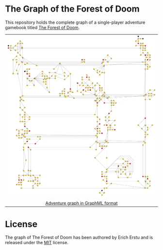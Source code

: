 # The Graph of the Forest of Doom ##############################################

This repository holds the complete graph of a single-player adventure gamebook
titled [The Forest of Doom](https://en.wikipedia.org/wiki/The_Forest_of_Doom).

|                                                                              |
| :--------------------------------------------------------------------------: |
| ![Adventure graph](./graph.jpg "Adventure graph")                            |
|                                                                              |
| [Adventure graph in GraphML format](./graph.graphml)                         |


# License ######################################################################

The graph of The Forest of Doom has been authored by Erich Erstu and is released
under the [MIT](LICENSE) license.
